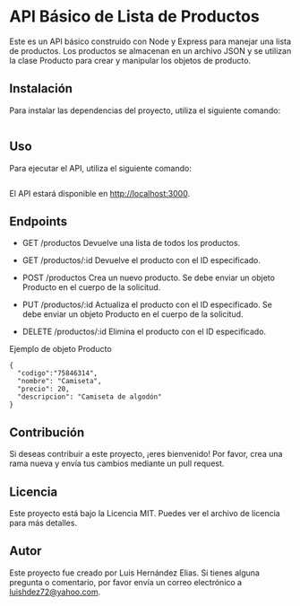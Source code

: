 # API Básico de Lista de Productos

Este es un API básico construido con Node y Express para manejar una lista de productos. Los productos se almacenan en un archivo JSON y se utilizan la clase Producto para crear y manipular los objetos de producto.

## Instalación

Para instalar las dependencias del proyecto, utiliza el siguiente comando:

```npm install
```

## Uso

Para ejecutar el API, utiliza el siguiente comando:

```npm start
```

El API estará disponible en <http://localhost:3000>.

## Endpoints

- GET /productos
Devuelve una lista de todos los productos.

- GET /productos/:id
Devuelve el producto con el ID especificado.

- POST /productos
Crea un nuevo producto. Se debe enviar un objeto Producto en el cuerpo de la solicitud.

- PUT /productos/:id
Actualiza el producto con el ID especificado. Se debe enviar un objeto Producto en el cuerpo de la solicitud.

- DELETE /productos/:id
Elimina el producto con el ID especificado.

Ejemplo de objeto Producto

```Copy code
{
  "codigo":"75846314",
  "nombre": "Camiseta",
  "precio": 20,
  "descripcion": "Camiseta de algodón"
} 
```

## Contribución

Si deseas contribuir a este proyecto, ¡eres bienvenido! Por favor, crea una rama nueva y envía tus cambios mediante un pull request.

## Licencia

Este proyecto está bajo la Licencia MIT. Puedes ver el archivo de licencia para más detalles.

## Autor

Este proyecto fue creado por Luis Hernández Elias. Si tienes alguna pregunta o comentario, por favor envía un correo electrónico a luishdez72@yahoo.com.
